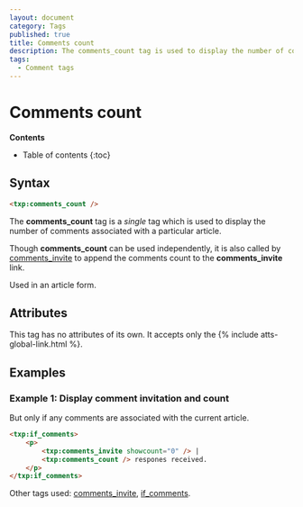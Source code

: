 ```yaml
---
layout: document
category: Tags
published: true
title: Comments count
description: The comments_count tag is used to display the number of comments associated with a particular article.
tags:
  - Comment tags
---
```


# Comments count

**Contents**

* Table of contents
{:toc}

## Syntax

~~~ html
<txp:comments_count />
~~~

The **comments_count** tag is a *single* tag which is used to display the number of comments associated with a particular article.

Though **comments_count** can be used independently, it is also called by [comments_invite](/tags/comments_invite) to append the comments count to the **comments_invite** link.

Used in an article form.

## Attributes

This tag has no attributes of its own. It accepts only the {% include atts-global-link.html %}.

## Examples

### Example 1: Display comment invitation and count

But only if any comments are associated with the current article.

~~~ html
<txp:if_comments>
    <p>
        <txp:comments_invite showcount="0" /> |
        <txp:comments_count /> respones received.
    </p>
</txp:if_comments>
~~~

Other tags used: [comments_invite](/tags/comments_invite), [if_comments](/tags/if_comments).
